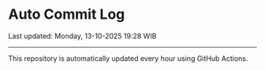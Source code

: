 # Auto Commit Log

Last updated: Monday, 13-10-2025 19:28 WIB

---

This repository is automatically updated every hour using GitHub Actions.

